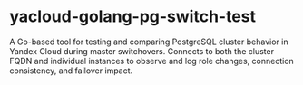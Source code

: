 # yacloud-golang-pg-switch-test
A Go-based tool for testing and comparing PostgreSQL cluster behavior in Yandex Cloud during master switchovers. Connects to both the cluster FQDN and individual instances to observe and log role changes, connection consistency, and failover impact.
